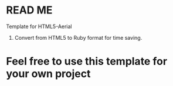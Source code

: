# READ ME
Template for HTML5-Aerial
1. Convert from HTML5 to Ruby format for time saving.

# Feel free to use this template for your own project
